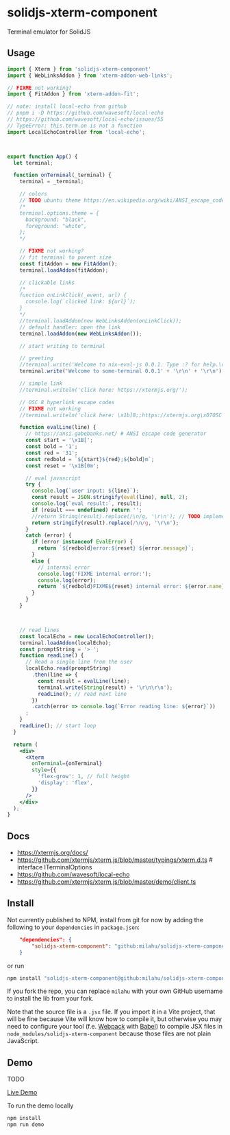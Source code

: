 # solidjs-xterm-component

Terminal emulator for SolidJS

## Usage

```jsx
import { Xterm } from 'solidjs-xterm-component'
import { WebLinksAddon } from 'xterm-addon-web-links';

// FIXME not working?
import { FitAddon } from 'xterm-addon-fit';

// note: install local-echo from github
// pnpm i -D https://github.com/wavesoft/local-echo
// https://github.com/wavesoft/local-echo/issues/55
// TypeError: this.term.on is not a function
import LocalEchoController from 'local-echo';



export function App() {
  let terminal;

  function onTerminal(_terminal) {
    terminal = _terminal;

    // colors
    // TODO ubuntu theme https://en.wikipedia.org/wiki/ANSI_escape_code#Colors
    /*
    terminal.options.theme = {
      background: "black",
      foreground: "white",
    };
    */

    // FIXME not working?
    // fit terminal to parent size
    const fitAddon = new FitAddon();
    terminal.loadAddon(fitAddon);

    // clickable links
    /*
    function onLinkClick(_event, url) {
      console.log(`clicked link: ${url}`);
    }
    */
    //terminal.loadAddon(new WebLinksAddon(onLinkClick));
    // default handler: open the link
    terminal.loadAddon(new WebLinksAddon());

    // start writing to terminal

    // greeting
    //terminal.write('Welcome to nix-eval-js 0.0.1. Type :? for help.\r\n\r\n');
    terminal.write('Welcome to some-terminal 0.0.1' + '\r\n' + '\r\n');

    // simple link
    //terminal.writeln('click here: https://xtermjs.org/');

    // OSC 8 hyperlink escape codes
    // FIXME not working
    //terminal.writeln('click here: \x1b]8;;https://xtermjs.org\x07OSC 8 hyperlink text\x1b]8;;\x07');

    function evalLine(line) {
      // https://ansi.gabebanks.net/ # ANSI escape code generator
      const start = '\x1B[';
      const bold = '1';
      const red = '31';
      const redbold = `${start}${red};${bold}m`;
      const reset = '\x1B[0m';

      // eval javascript
      try {
        console.log(`user input: ${line}`);
        const result = JSON.stringify(eval(line), null, 2);
        console.log(`eval result:`, result);
        if (result === undefined) return '';
        //return String(result).replace(/\n/g, '\r\n'); // TODO implement custom toString
        return stringify(result).replace(/\n/g, '\r\n');
      }
      catch (error) {
        if (error instanceof EvalError) {
          return `${redbold}error:${reset} ${error.message}`;
        }
        else {
          // internal error
          console.log('FIXME internal error:');
          console.log(error);
          return `${redbold}FIXME${reset} internal error: ${error.name}: ${error.message}`;
        }
      }
    }



    // read lines
    const localEcho = new LocalEchoController();
    terminal.loadAddon(localEcho);
    const promptString = '> ';
    function readLine() {
      // Read a single line from the user
      localEcho.read(promptString)
        .then(line => {
          const result = evalLine(line);
          terminal.write(String(result) + '\r\n\r\n');
          readLine(); // read next line
        })
        .catch(error => console.log(`Error reading line: ${error}`))
      ;
    }
    readLine(); // start loop
  }

  return (
    <div>
      <Xterm
        onTerminal={onTerminal}
        style={{
          'flex-grow': 1, // full height
          'display': 'flex',
        }}
      />
    </div>
  );
}
```

## Docs

* https://xtermjs.org/docs/
* https://github.com/xtermjs/xterm.js/blob/master/typings/xterm.d.ts # interface ITerminalOptions
* https://github.com/wavesoft/local-echo
* https://github.com/xtermjs/xterm.js/blob/master/demo/client.ts

## Install

Not currently published to NPM, install from git for now by adding the following to your `dependencies` in `package.json`:

```json
	"dependencies": {
		"solidjs-xterm-component": "github:milahu/solidjs-xterm-component"
	}
```

or run

```sh
npm install "solidjs-xterm-component@github:milahu/solidjs-xterm-component"
```

If you fork the repo, you can replace `milahu` with your own GitHub username to
install the lib from your fork.

Note that the source file is a `.jsx` file. If you import it in a Vite project,
that will be fine because Vite will know how to compile it, but otherwise you
may need to configure your tool (f.e. [Webpack](https://webpack.js.org/) with
[Babel](https://babeljs.io/)) to compile JSX files in
`node_modules/solidjs-xterm-component` because those files are not
plain JavaScript.

## Demo

TODO

[Live Demo](https://milahu.github.io/solidjs-xterm-component/demo/dist/)

To run the demo locally

```sh
npm install
npm run demo
```
